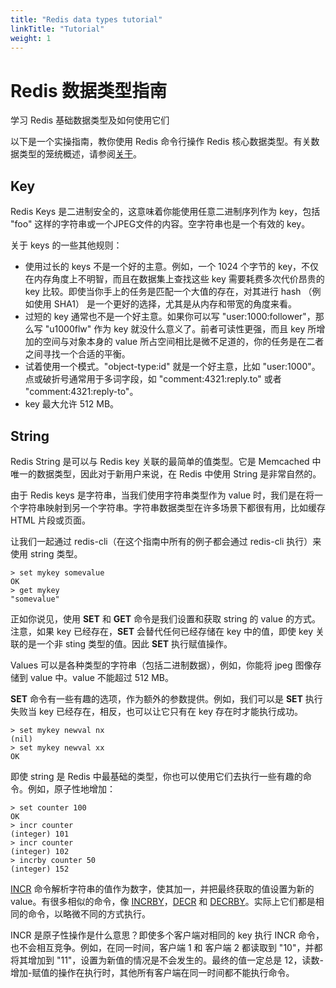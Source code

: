 ```yaml
---
title: "Redis data types tutorial"
linkTitle: "Tutorial"
weight: 1
---
```


# Redis 数据类型指南
学习 Redis 基础数据类型及如何使用它们

以下是一个实操指南，教你使用 Redis 命令行操作 Redis 核心数据类型。有关数据类型的笼统概述，请参阅[关于](/docs/data-types)。

## Key

Redis Keys 是二进制安全的，这意味着你能使用任意二进制序列作为 key，包括 "foo" 这样的字符串或一个JPEG文件的内容。空字符串也是一个有效的 key。

关于 keys 的一些其他规则：
* 使用过长的 keys 不是一个好的主意。例如，一个 1024 个字节的 key，不仅在内存角度上不明智，而且在数据集上查找这些 key 需要耗费多次代价昂贵的 key 比较。即使当你手上的任务是匹配一个大值的存在，对其进行 hash （例如使用 SHA1） 是一个更好的选择，尤其是从内存和带宽的角度来看。
* 过短的 key 通常也不是一个好主意。如果你可以写 "user:1000:follower"，那么写 "u1000flw" 作为 key 就没什么意义了。前者可读性更强，而且 key 所增加的空间与对象本身的 value 所占空间相比是微不足道的，你的任务是在二者之间寻找一个合适的平衡。
*  试着使用一个模式。"object-type:id" 就是一个好主意，比如 "user:1000"。点或破折号通常用于多词字段，如 "comment:4321:reply.to" 或者 "comment:4321:reply-to"。
* key 最大允许 512 MB。

## String

Redis String 是可以与 Redis key 关联的最简单的值类型。它是 Memcached 中唯一的数据类型，因此对于新用户来说，在 Redis 中使用 String 是非常自然的。

由于 Redis keys 是字符串，当我们使用字符串类型作为 value 时，我们是在将一个字符串映射到另一个字符串。字符串数据类型在许多场景下都很有用，比如缓存 HTML 片段或页面。

让我们一起通过 redis-cli（在这个指南中所有的例子都会通过 redis-cli 执行）来使用 string 类型。

```shell
> set mykey somevalue
OK
> get mykey
"somevalue"
```

正如你说见，使用 **SET** 和 **GET** 命令是我们设置和获取 string 的 value 的方式。注意，如果 key 已经存在，**SET** 会替代任何已经存储在 key 中的值，即使 key 关联的是一个非 sting 类型的值。因此 **SET** 执行赋值操作。

Values 可以是各种类型的字符串（包括二进制数据），例如，你能将 jpeg 图像存储到 value 中。value 不能超过 512 MB。

**SET** 命令有一些有趣的选项，作为额外的参数提供。例如，我们可以是 **SET** 执行失败当 key 已经存在，相反，也可以让它只有在 key 存在时才能执行成功。

```shell
> set mykey newval nx
(nil)
> set mykey newval xx
OK
```

即使 string 是 Redis 中最基础的类型，你也可以使用它们去执行一些有趣的命令。例如，原子性地增加：

```shell
> set counter 100
OK
> incr counter
(integer) 101
> incr counter
(integer) 102
> incrby counter 50
(integer) 152
```
[INCR]() 命令解析字符串的值作为数字，使其加一，并把最终获取的值设置为新的 value。有很多相似的命令，像 [INCRBY]()，[DECR]() 和 [DECRBY]()。实际上它们都是相同的命令，以略微不同的方式执行。

INCR 是原子性操作是什么意思？即使多个客户端对相同的 key 执行 INCR 命令，也不会相互竞争。例如，在同一时间，客户端 1 和 客户端 2 都读取到 "10"，并都将其增加到 "11"，设置为新值的情况是不会发生的。最终的值一定总是 12，读数-增加-赋值的操作在执行时，其他所有客户端在同一时间都不能执行命令。
